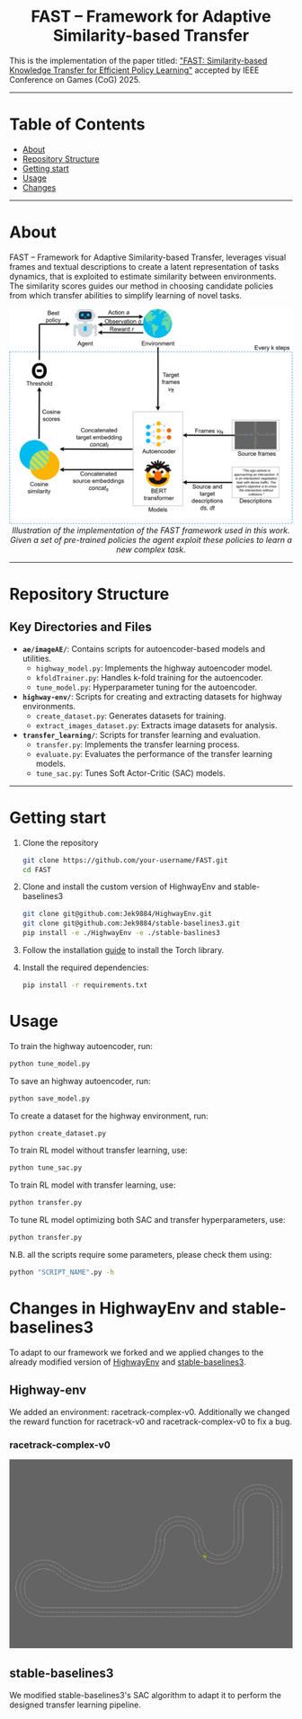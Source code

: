 <div align="center">
  <h1 align="center">FAST – Framework for Adaptive Similarity-based Transfer</h1>
</div>

This is the implementation of the paper titled: ["FAST: Similarity-based Knowledge Transfer for Efficient Policy Learning"]() accepted by IEEE Conference on Games (CoG) 2025.

---

# Table of Contents
- [About](#about)
- [Repository Structure](#repository-structure)
- [Getting start](#getting-start)
- [Usage](#usage)
- [Changes](#changes-in-highwayenv-and-stable-baselines3)

---

# About
FAST – Framework for Adaptive Similarity-based Transfer, leverages visual frames and textual descriptions to create a latent representation of tasks dynamics, that is exploited to estimate similarity between environments. The similarity scores guides our method in choosing candidate policies from which transfer abilities to simplify learning of novel tasks.

 <p align="center">
  <img src="images/FAST_schema.jpg" alt="FAST_schema" /><br />
  <em>Illustration of the implementation of the FAST framework used in this work. Given a set of pre-trained policies the agent exploit these policies to learn a new complex task.</em>
</p>

---

# Repository Structure

## Key Directories and Files
- **`ae/imageAE/`**: Contains scripts for autoencoder-based models and utilities.
  - `highway_model.py`: Implements the highway autoencoder model.
  - `kfoldTrainer.py`: Handles k-fold training for the autoencoder.
  - `tune_model.py`: Hyperparameter tuning for the autoencoder.
- **`highway-env/`**: Scripts for creating and extracting datasets for highway environments.
  - `create_dataset.py`: Generates datasets for training.
  - `extract_images_dataset.py`: Extracts image datasets for analysis.
- **`transfer_learning/`**: Scripts for transfer learning and evaluation.
  - `transfer.py`: Implements the transfer learning process.
  - `evaluate.py`: Evaluates the performance of the transfer learning models.
  - `tune_sac.py`: Tunes Soft Actor-Critic (SAC) models.

---

# Getting start

1. Clone the repository
   ```bash
   git clone https://github.com/your-username/FAST.git
   cd FAST
   ```

2. Clone and install the custom version of HighwayEnv and stable-baselines3
    ```bash
    git clone git@github.com:Jek9884/HighwayEnv.git
    git clone git@github.com:Jek9884/stable-baselines3.git
    pip install -e ./HighwayEnv -e ./stable-baslines3
    ```

3. Follow the installation [guide](https://pytorch.org/get-started/locally/) to install the Torch library.

4. Install the required dependencies:
    ```bash
    pip install -r requirements.txt
    ```

# Usage
To train the highway autoencoder, run:
   ```bash
   python tune_model.py
   ```

To save an highway autoencoder, run:
   ```bash
   python save_model.py
   ```

To create a dataset for the highway environment, run:
   ```bash
   python create_dataset.py
   ```

To train RL model without transfer learning, use:

   ```bash
   python tune_sac.py
   ```

To train RL model with transfer learning, use:

   ```bash
   python transfer.py
   ```

To tune RL model optimizing both SAC and transfer hyperparameters, use:

   ```bash
   python transfer.py
   ```

N.B. all the scripts require some parameters, please check them using:

   ```bash
   python "SCRIPT_NAME".py -h
   ```

# Changes in HighwayEnv and stable-baselines3
To adapt to our framework we forked and we applied changes to the already modified version of [HighwayEnv](https://github.com/xiaoli98/HighwayEnv) and [stable-baselines3](https://github.com/xiaoli98/stable-baselines3).

## Highway-env
We added an environment: racetrack-complex-v0. Additionally we changed the reward function for racetrack-v0 and racetrack-complex-v0 to fix a bug.

### racetrack-complex-v0
 <p align="center">
  <img src="images/complex_racetrack.jpg" alt="racetrack-complex-v0" /><br />
</p>

## stable-baselines3
We modified stable-baselines3's SAC algorithm to adapt it to perform the designed transfer learning pipeline.

